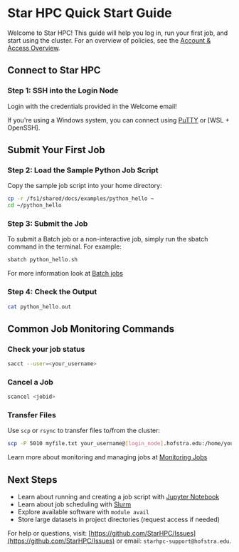 # Star HPC Quick Start Guide

Welcome to Star HPC! This guide will help you log in, run your first job, and start using the cluster. For an overview of policies, see the [Account & Access Overview](https://starhpc.hofstra.io/account-policies/).

## Connect to Star HPC

### Step 1: SSH into the Login Node

Login with the credentials provided in the Welcome email!

If you're using a Windows system, you can connect using [PuTTY](https://www.putty.org/) or [WSL + OpenSSH].

## Submit Your First Job

### Step 2: Load the Sample Python Job Script

Copy the sample job script into your home directory:

```bash
cp -r /fs1/shared/docs/examples/python_hello ~
cd ~/python_hello
```

### Step 3: Submit the Job

To submit a Batch job or a non-interactive job, simply run the sbatch command in the terminal. For example:

```bash
sbatch python_hello.sh
```

For more information look at [Batch jobs](https://docs.starhpc.hofstra.io/jobs/submitting-jobs.html#batch-jobs-non-interactive)

### Step 4: Check the Output

```bash
cat python_hello.out
```

## Common Job Monitoring Commands

### Check your job status

```bash
sacct --user=<your_username>
```

### Cancel a Job

```bash
scancel <jobid>
```

### Transfer Files

Use `scp` or `rsync` to transfer files to/from the cluster:

```bash
scp -P 5010 myfile.txt your_username@[login_node].hofstra.edu:/home/your_username/
```
Learn more about monitoring and managing jobs at [Monitoring Jobs](https://docs.starhpc.hofstra.io/jobs/monitoring-jobs.html)

## Next Steps

- Learn about running and creating a job script with [Jupyter Notebook](https://docs.starhpc.hofstra.io/software/jupyter-notebook.html)
- Learn about job scheduling with [Slurm](https://docs.starhpc.hofstra.io/jobs/submitting-jobs.html)
- Explore available software with `module avail`
- Store large datasets in project directories (request access if needed)

For help or questions, visit: [https://github.com/StarHPC/Issues](https://github.com/StarHPC/Issues) or email: `starhpc-support@hofstra.edu`.